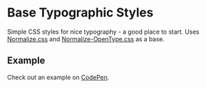 # Base Typographic Styles

Simple CSS styles for nice typography - a good place to start. Uses [Normalize.css](http://necolas.github.io/normalize.css) and [Normalize-OpenType.css](https://github.com/kennethormandy/normalize-opentype.css) as a base.


## Example

Check out an example on [CodePen](http://codepen.io/andybluntish/pen/ogBgBQ/right/?editors=010).
